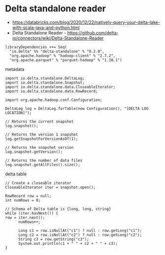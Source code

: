 # Delta standalone reader


* https://databricks.com/blog/2020/12/22/natively-query-your-delta-lake-with-scala-java-and-python.html
* Delta Standalone Reader - https://github.com/delta-io/connectors/wiki/Delta-Standalone-Reader

```
libraryDependencies ++= Seq(
  "io.delta" %% "delta-standalone" % "0.2.0",
  "org.apache.hadoop" % "hadoop-client" % "2.7.2",
  "org.apache.parquet" % "parquet-hadoop" % "1.10.1")
```

metadata
```
import io.delta.standalone.DeltaLog;
import io.delta.standalone.Snapshot;
import io.delta.standalone.data.CloseableIterator;
import io.delta.standalone.data.RowRecord;

import org.apache.hadoop.conf.Configuration;

DeltaLog log = DeltaLog.forTable(new Configuration(), "[DELTA LOG LOCATION]");

// Returns the current snapshot
log.snapshot();

// Returns the version 1 snapshot
log.getSnapshotForVersionAsOf(1);

// Returns the snapshot version
log.snapshot.getVersion();

// Returns the number of data files
log.snapshot.getAllFiles().size();
```
delta table
```
// Create a closeable iterator
CloseableIterator iter = snapshot.open();

RowRecord row = null;
int numRows = 0;

// Schema of Delta table is {long, long, string}
while (iter.hasNext()) {
row = iter.next();
      numRows++;

      Long c1 = row.isNullAt("c1") ? null : row.getLong("c1");
      Long c2 = row.isNullAt("c2") ? null : row.getLong("c2");
      String c3 = row.getString("c3");
      System.out.println(c1 + " " + c2 + " " + c3);
}
```
